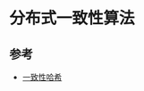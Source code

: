 # 分布式一致性算法

## 参考

* [一致性哈希](https://coderxing.gitbooks.io/architecture-evolution/di-san-pian-ff1a-bu-luo/631-yi-zhi-xing-ha-xi.html)